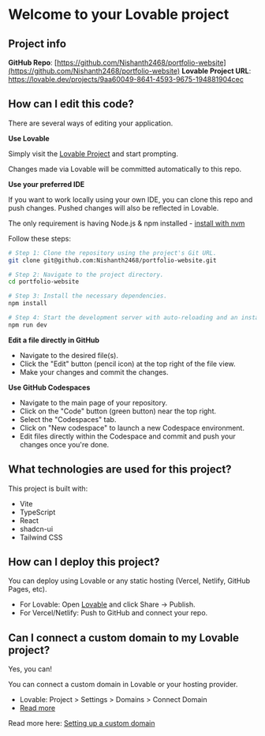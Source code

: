 # Welcome to your Lovable project

## Project info

**GitHub Repo**: [https://github.com/Nishanth2468/portfolio-website](https://github.com/Nishanth2468/portfolio-website)
**Lovable Project URL**: https://lovable.dev/projects/9aa60049-8641-4593-9675-194881904cec

## How can I edit this code?

There are several ways of editing your application.

**Use Lovable**

Simply visit the [Lovable Project](https://lovable.dev/projects/9aa60049-8641-4593-9675-194881904cec) and start prompting.

Changes made via Lovable will be committed automatically to this repo.

**Use your preferred IDE**

If you want to work locally using your own IDE, you can clone this repo and push changes. Pushed changes will also be reflected in Lovable.

The only requirement is having Node.js & npm installed - [install with nvm](https://github.com/nvm-sh/nvm#installing-and-updating)

Follow these steps:

```sh
# Step 1: Clone the repository using the project's Git URL.
git clone git@github.com:Nishanth2468/portfolio-website.git

# Step 2: Navigate to the project directory.
cd portfolio-website

# Step 3: Install the necessary dependencies.
npm install

# Step 4: Start the development server with auto-reloading and an instant preview.
npm run dev
```

**Edit a file directly in GitHub**

- Navigate to the desired file(s).
- Click the "Edit" button (pencil icon) at the top right of the file view.
- Make your changes and commit the changes.

**Use GitHub Codespaces**

- Navigate to the main page of your repository.
- Click on the "Code" button (green button) near the top right.
- Select the "Codespaces" tab.
- Click on "New codespace" to launch a new Codespace environment.
- Edit files directly within the Codespace and commit and push your changes once you're done.

## What technologies are used for this project?

This project is built with:

- Vite
- TypeScript
- React
- shadcn-ui
- Tailwind CSS

## How can I deploy this project?

You can deploy using Lovable or any static hosting (Vercel, Netlify, GitHub Pages, etc).
- For Lovable: Open [Lovable](https://lovable.dev/projects/9aa60049-8641-4593-9675-194881904cec) and click Share -> Publish.
- For Vercel/Netlify: Push to GitHub and connect your repo.

## Can I connect a custom domain to my Lovable project?

Yes, you can!

You can connect a custom domain in Lovable or your hosting provider.
- Lovable: Project > Settings > Domains > Connect Domain
- [Read more](https://docs.lovable.dev/features/custom-domain#custom-domain)

Read more here: [Setting up a custom domain](https://docs.lovable.dev/features/custom-domain#custom-domain)

